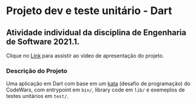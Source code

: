 # Projeto dev e teste unitário - Dart
## Atividade individual da disciplina de Engenharia de Software 2021.1.

Clique no [Link]() para assistir ao vídeo de apresentação do projeto.

### Descrição do Projeto
Uma aplicação em Dart com base em um [kata](https://www.codewars.com/kata/5f0ed36164f2bc00283aed07/train/dart) (desafio de programação) do CodeWars, com entrypoint em `bin/`, library code em `lib/` e exemeplos de testes unitários em `test/`.